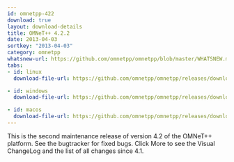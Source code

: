 ```yaml
---
id: omnetpp-422
download: true
layout: download-details
title: OMNeT++ 4.2.2
date: 2013-04-03
sortkey: "2013-04-03"
category: omnetpp
whatsnew-url: https://github.com/omnetpp/omnetpp/blob/master/WHATSNEW.md#omnet-422-march-2012
tabs:
- id: linux
  download-file-url: https://github.com/omnetpp/omnetpp/releases/download/omnetpp-4.2.2/omnetpp-4.2.2-src.tgz

- id: windows
  download-file-url: https://github.com/omnetpp/omnetpp/releases/download/omnetpp-4.2.2/omnetpp-4.2.2-src-windows.zip

- id: macos
  download-file-url: https://github.com/omnetpp/omnetpp/releases/download/omnetpp-4.2.2/omnetpp-4.2.2-src.tgz
---
```


This is the second maintenance release of version 4.2 of the OMNeT++ platform.
See the bugtracker for fixed bugs. Click More to see the Visual ChangeLog and the
list of all changes since 4.1.
